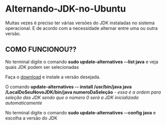 <h1>Alternando-JDK-no-Ubuntu</h1>
<p>Muitas vezes é preciso ter várias versões do JDK instaladas no sistema operacional. E de acordo com a necessidade alternar entre uma ou outra versão.</p>
<h2>COMO FUNCIONOU??</h2>
<p>No terminal digite o comando <strong>sudo update-alternatives --list java</strong> e veja quais JDK podem ser selecionadas</p>
<p>Faça o <a href="https://www.java.com/pt_BR/">download</a> e instale a versão desejada.</p>
<p>O comando <strong>update-alternatives -- install /usr/bin/java java /LocalDoSeuNovoJDK/bin/java numeroDaSeleção</strong> - <em>essa é a ordem para seleção das JDK sendo que o número 0 será a JDK inicializada automaticamente</em></p>
<p>No terminal digite o comando <strong>sudo update-alternatives --config java</strong> e escolha a versão do JDK</p>